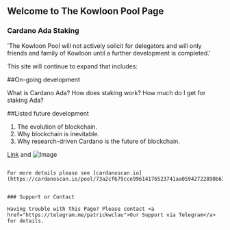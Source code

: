 ## Welcome to The Kowloon Pool Page



### Cardano Ada Staking

'The Kowloon Pool will not actively solicit for delegators and will only friends and family of Kowloon until a further development is completed.'

This site will continue to expand that includes: 


##On-going development

What is Cardano Ada?
How does staking work?
How much do I get for staking Ada?


##Listed future development

1. The evolution of blockchain.
2. Why blockchain is inevitable.
3. Why research-driven Cardano is the future of blockchain.


[Link](url) and ![Image](src)
```

For more details please see [cardanoscan.io](https://cardanoscan.io/pool/73a2cf679cce99614176523741aa05942722890b632184e377724df1).


### Support or Contact

Having trouble with this Page? Please contact <a href="https://telegram.me/patrickwclau">Our Support via Telegram</a> for details.  
